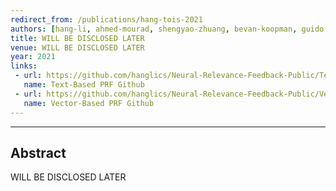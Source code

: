 ```yaml
---
redirect_from: /publications/hang-tois-2021
authors: [hang-li, ahmed-mourad, shengyao-zhuang, bevan-koopman, guido-zuccon]
title: WILL BE DISCLOSED LATER
venue: WILL BE DISCLOSED LATER
year: 2021
links:
 - url: https://github.com/hanglics/Neural-Relevance-Feedback-Public/Text_Based_PRF
   name: Text-Based PRF Github
 - url: https://github.com/hanglics/Neural-Relevance-Feedback-Public/Vector_Based_PRF
   name: Vector-Based PRF Github
---
```

---
## Abstract

WILL BE DISCLOSED LATER